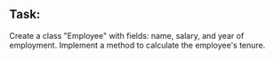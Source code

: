 ## Task:

Create a class "Employee" with fields: name, salary, and year of employment. 
Implement a method to calculate the employee's tenure.